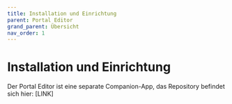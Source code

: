 ```yaml
---
title: Installation und Einrichtung
parent: Portal Editor
grand_parent: Übersicht
nav_order: 1
---
```


# Installation und Einrichtung

Der Portal Editor ist eine separate Companion-App, das Repository befindet sich hier: [LINK]
